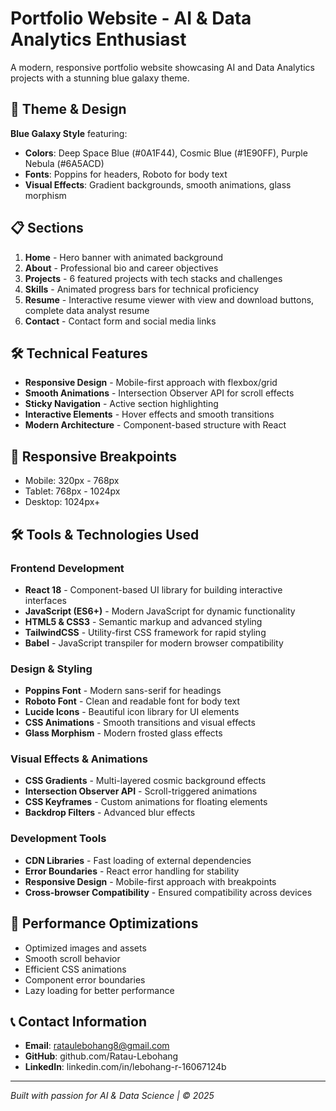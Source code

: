 # Portfolio Website - AI & Data Analytics Enthusiast

A modern, responsive portfolio website showcasing AI and Data Analytics projects with a stunning blue galaxy theme.

## 🌌 Theme & Design

**Blue Galaxy Style** featuring:
- **Colors**: Deep Space Blue (#0A1F44), Cosmic Blue (#1E90FF), Purple Nebula (#6A5ACD)
- **Fonts**: Poppins for headers, Roboto for body text
- **Visual Effects**: Gradient backgrounds, smooth animations, glass morphism

## 📋 Sections

1. **Home** - Hero banner with animated background
2. **About** - Professional bio and career objectives
3. **Projects** - 6 featured projects with tech stacks and challenges
4. **Skills** - Animated progress bars for technical proficiency
5. **Resume** - Interactive resume viewer with view and download buttons, complete data analyst resume
6. **Contact** - Contact form and social media links

## 🛠️ Technical Features

- **Responsive Design** - Mobile-first approach with flexbox/grid
- **Smooth Animations** - Intersection Observer API for scroll effects
- **Sticky Navigation** - Active section highlighting
- **Interactive Elements** - Hover effects and smooth transitions
- **Modern Architecture** - Component-based structure with React

## 📱 Responsive Breakpoints

- Mobile: 320px - 768px
- Tablet: 768px - 1024px  
- Desktop: 1024px+

## 🛠️ Tools & Technologies Used

### Frontend Development
- **React 18** - Component-based UI library for building interactive interfaces
- **JavaScript (ES6+)** - Modern JavaScript for dynamic functionality
- **HTML5 & CSS3** - Semantic markup and advanced styling
- **TailwindCSS** - Utility-first CSS framework for rapid styling
- **Babel** - JavaScript transpiler for modern browser compatibility

### Design & Styling
- **Poppins Font** - Modern sans-serif for headings
- **Roboto Font** - Clean and readable font for body text
- **Lucide Icons** - Beautiful icon library for UI elements
- **CSS Animations** - Smooth transitions and visual effects
- **Glass Morphism** - Modern frosted glass effects

### Visual Effects & Animations
- **CSS Gradients** - Multi-layered cosmic background effects
- **Intersection Observer API** - Scroll-triggered animations
- **CSS Keyframes** - Custom animations for floating elements
- **Backdrop Filters** - Advanced blur effects

### Development Tools
- **CDN Libraries** - Fast loading of external dependencies
- **Error Boundaries** - React error handling for stability
- **Responsive Design** - Mobile-first approach with breakpoints
- **Cross-browser Compatibility** - Ensured compatibility across devices

## 🚀 Performance Optimizations

- Optimized images and assets
- Smooth scroll behavior
- Efficient CSS animations
- Component error boundaries
- Lazy loading for better performance

## 📞 Contact Information

- **Email**: rataulebohang8@gmail.com
- **GitHub**: github.com/Ratau-Lebohang
- **LinkedIn**: linkedin.com/in/lebohang-r-16067124b

---

*Built with passion for AI & Data Science | © 2025*

